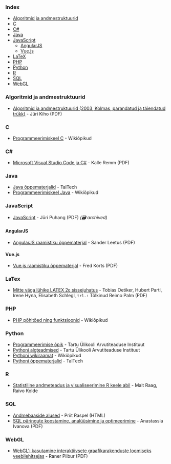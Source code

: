 ### Index

* [Algoritmid ja andmestruktuurid](#algoritmid-ja-andmestruktuurid)
* [C](#c)
* [C#](#csharp)
* [Java](#java)
* [JavaScript](#javascript)
    * [AngularJS](#angularjs)
    * [Vue.js](#vuejs)
* [LaTeX](#latex)
* [PHP](#php)
* [Python](#python)
* [R](#r)
* [SQL](#sql)
* [WebGL](#webgl)


### Algoritmid ja andmestruktuurid

* [Algoritmid ja andmestruktuurid (2003, Kolmas, parandatud ja täiendatud trükk)](https://dspace.ut.ee/bitstream/handle/10062/16872/9985567676.pdf) - Jüri Kiho (PDF)


### C

* [Programmeerimiskeel C](https://et.wikibooks.org/wiki/Programmeerimiskeel_C) - Wikiõpikud


### <a id="csharp"></a>C\#

* [Microsoft Visual Studio Code ja C#](https://digiarhiiv.ut.ee/Ained/Doc/VFailid/CSharp_ja_VS.pdf) - Kalle Remm (PDF)


### Java

* [Java õppematerjalid](https://javadoc.pages.taltech.ee) - TalTech
* [Programmeerimiskeel Java](https://et.wikibooks.org/wiki/Programmeerimiskeel_Java) - Wikiõpikud


### JavaScript

* [JavaScript](https://web.archive.org/web/20200922201525/http://puhang.tpt.edu.ee/raamatud/JavaScript_konspekt.pdf) - Jüri Puhang (PDF) *(:card_file_box: archived)*


#### AngularJS

* [AngularJS raamistiku õppematerjal](https://www.cs.tlu.ee/teemad/get_file.php?id=400) - Sander Leetus (PDF)


#### Vue.js

* [Vue.js raamistiku õppematerjal](https://www.cs.tlu.ee/teemaderegister/get_file.php?id=715) - Fred Korts (PDF)


### LaTex

* [Mitte väga lühike LATEX 2ε sissejuhatus](https://ctan.org/tex-archive/info/lshort/estonian) - Tobias Oetiker, Hubert Partl, Irene Hyna, Elisabeth Schlegl, `trl.:` Tõlkinud Reimo Palm (PDF)


### PHP

* [PHP põhitõed ning funktsioonid](https://et.wikibooks.org/wiki/PHP) - Wikiõpikud


### Python

* [Programmeerimise õpik](https://progeopik.cs.ut.ee) - Tartu Ülikooli Arvutiteaduse Instituut
* [Pythoni algteadmised](https://courses.cs.ut.ee/MTAT.03.100/2012_fall/uploads/opik/00_eessona.html) - Tartu Ülikooli Arvutiteaduse Instituut
* [Pythoni wikiraamat](https://et.wikibooks.org/wiki/Python) - Wikiõpikud
* [Pythoni õppematerjalid](https://pydoc.pages.taltech.ee) - TalTech


### R

* [Statistiline andmeteadus ja visualiseerimine R keele abil](https://andmeteadus.github.io/2015/rakendustarkvara_R) - Mait Raag, Raivo Kolde


### SQL

* [Andmebaaside alused](https://enos.itcollege.ee/~priit/1.%20Andmebaasid/1.%20Loengumaterjalid) - Priit Raspel (HTML)
* [SQL päringute koostamine, analüüsimine  ja optimeerimine](https://comserv.cs.ut.ee/home/files/Ivanova_Informaatika_2017.pdf?study=ATILoputoo&reference=C408CC06DE4620A985CDF60C2678C97AE45017AB) - Anastassia Ivanova (PDF)


### WebGL

* [WebGL'i kasutamine interaktiivsete graafikarakenduste loomiseks veebilehitsejas](http://www.cs.tlu.ee/teemaderegister/get_file.php?id=351) - Raner Piibur (PDF)
